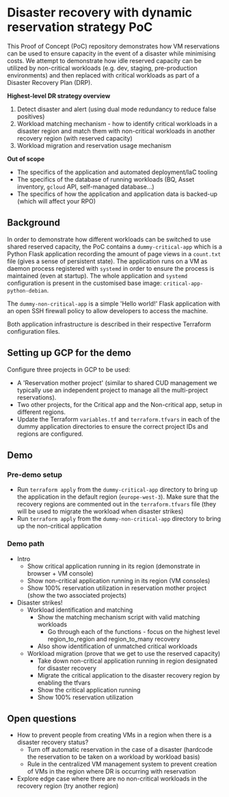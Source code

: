 # Disaster recovery with dynamic reservation strategy PoC

This Proof of Concept (PoC) repository demonstrates how VM reservations can be
used to ensure capacity in the event of a disaster while minimising costs. We
attempt to demonstrate how idle reserved capacity can be utilized by
non-critical workloads (e.g. dev, staging, pre-production environments) and
then replaced with critical workloads as part of a Disaster Recovery Plan (DRP).

**Highest-level DR strategy overview**

1. Detect disaster and alert (using dual mode redundancy to reduce false
   positives)
2. Workload matching mechanism - how to identify critical workloads in a
   disaster region and match them with non-critical workloads in another
   recovery region (with reserved capacity)
3. Workload migration and reservation usage mechanism

**Out of scope**

- The specifics of the application and automated deployment/IaC tooling
- The specifics of the database of running workloads (BQ, Asset inventory,
  `gcloud` API, self-managed database...)
- The specifics of how the application and application data is backed-up (which
  will affect your RPO)
  <!-- TODO: This needs to be looked into further? Using Turboreplication to
  maintain freshness of backups across regions -->

## Background

In order to demonstrate how different workloads can be switched to use shared
reserved capacity, the PoC contains a `dummy-critical-app` which is a Python
Flask application recording the amount of page views in a `count.txt` file
(gives a sense of persistent state). The application runs on a VM as daemon
process registered with `systemd` in order to ensure the process is maintained
(even at startup). The whole application and `systemd` configuration is present
in the customised base image: `critical-app-python-debian`.

The `dummy-non-critical-app` is a simple 'Hello world!' Flask application with
an open SSH firewall policy to allow developers to access the machine.

Both application infrastructure is described in their respective Terraform
configuration files.

## Setting up GCP for the demo

Configure three projects in GCP to be used:

- A 'Reservation mother project' (similar to shared CUD management we typically
  use an independent project to manage all the multi-project reservations).
- Two other projects, for the Critical app and the Non-critical app, setup in
  different regions.
- Update the Terraform `variables.tf` and `terraform.tfvars` in each of the
  dummy application directories to ensure the correct project IDs and regions
  are configured.

## Demo

### Pre-demo setup

- Run `terraform apply` from the `dummy-critical-app` directory to bring up the
  application in the default region (`europe-west-3`). Make sure that the
  recovery regions are commented out in the `terraform.tfvars` file (they will
  be used to migrate the workload when disaster strikes)
- Run `terraform apply` from the `dummy-non-critical-app` directory to bring up
  the non-critical application

### Demo path

<!-- for tmr (do intro + workload migration and then show workload identification and matching) -->

- Intro
  - Show critical application running in its region (demonstrate in browser +
    VM console)
  - Show non-critical application running in its region (VM consoles)
  - Show 100% reservation utilization in reservation mother project (show the two associated projects)
- Disaster strikes!
  - Workload identification and matching
    - Show the matching mechanism script with valid matching workloads
      - Go through each of the functions - focus on the highest level region_to_region and region_to_many recovery
    - Also show identification of unmatched critical workloads
  - Workload migration (prove that we get to use the reserved capacity)
    - Take down non-critical application running in region designated for
      disaster recovery
    - Migrate the critical application to the disaster recovery region by enabling
      the tfvars
    - Show the critical application running
    - Show 100% reservation utilization

## Open questions

- How to prevent people from creating VMs in a region when there is a disaster
  recovery status?
  - Turn off automatic reservation in the case of a disaster (hardcode the
    reservation to be taken on a workload by workload basis)
  - Rule in the centralized VM management system to prevent creation of VMs in
    the region where DR is occurring with reservation
- Explore edge case where there are no non-critical workloads in the recovery
  region (try another region)

<!--
PoC (proof of concept MVP)
Supprimer le workload non critique
Récupérer la réservation et l’associer à un projet cible
Déployer la prod dans le projet & la nouvelle région up (mettre a jour le DNS) -->
